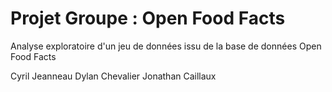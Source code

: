 # Projet Groupe : Open Food Facts

Analyse exploratoire d'un jeu de données issu de la base de données Open Food Facts

Cyril Jeanneau
Dylan Chevalier
Jonathan Caillaux
